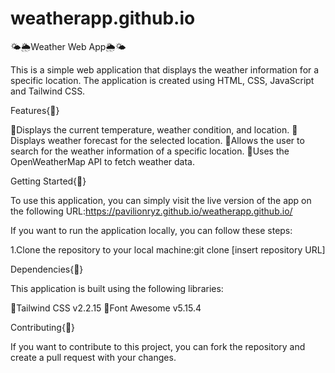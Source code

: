 # weatherapp.github.io

🌤🌦Weather Web App🌦🌤

This is a simple web application that displays the weather information for a specific location. The application is created using HTML, CSS, JavaScript and Tailwind CSS.

Features{📍}

📌Displays the current temperature, weather condition, and location.
📌Displays weather forecast for the selected location.
📌Allows the user to search for the weather information of a specific location.
📌Uses the OpenWeatherMap API to fetch weather data.

Getting Started{📍}

To use this application, you can simply visit the live version of the app on the following URL:https://pavilionryz.github.io/weatherapp.github.io/

If you want to run the application locally, you can follow these steps:

1.Clone the repository to your local machine:git clone [insert repository URL]

Dependencies{📍}

This application is built using the following libraries:

📌Tailwind CSS v2.2.15
📌Font Awesome v5.15.4

Contributing{📍}

If you want to contribute to this project, you can fork the repository and create a pull request with your changes.
